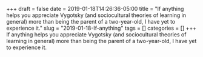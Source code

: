 +++draft = falsedate = 2019-01-18T14:26:36-05:00title = "If anything helps you appreciate Vygotsky (and sociocultural theories of learning in general) more than being the parent of a two-year-old, I have yet to experience it."slug = "2019-01-18-If-anything"tags = []categories = []+++If anything helps you appreciate Vygotsky (and sociocultural theories of learning in general) more than being the parent of a two-year-old, I have yet to experience it.
